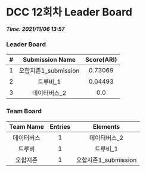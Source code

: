 # DCC 12회차 Leader Board
***Time: 2021/11/06 13:57***

### Leader Board

|#|Submission Name|Score(ARI)|
|:---:|:---:|:---:|
|1|오합지존1_submission|0.73069|
|2|트루비_1|0.04493|
|3|데이터버스_2|0.0|

### Team Board

|Team Name|Entries|Elements|
|:---:|:---:|:---:|
|데이터버스|1|데이터버스_2|
|트루비|1|트루비_1|
|오합지존|1|오합지존1_submission|
